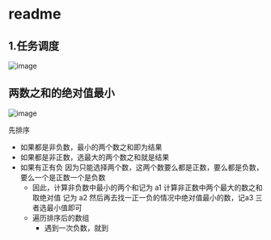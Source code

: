 
# readme  

## 1.任务调度  



![image](https://user-images.githubusercontent.com/58176267/161364940-869cde05-650f-49cb-bb2c-ad54858732a9.png)


## 两数之和的绝对值最小  

![image](https://user-images.githubusercontent.com/58176267/161364957-92b31d5d-5f0f-4b6a-a3ef-4419e1487dfd.png)

先排序

* 如果都是非负数，最小的两个数之和即为结果
* 如果都是非正数，选最大的两个数之和就是结果  
* 如果有正有负 因为只能选择两个数，这两个数要么都是正数，要么都是负数，要么一个是正数一个是负数
    * 因此，计算非负数中最小的两个和记为 a1     计算非正数中两个最大的数之和取绝对值 记为 a2   然后再去找一正一负的情况中绝对值最小的数，记a3  三者选最小值即可 
    * 遍历排序后的数组
        * 遇到一次负数，就到  

